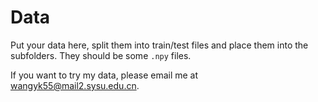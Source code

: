 # Data

Put your data here, split them into train/test files and place them into the subfolders. They should be some `.npy` files.

If you want to try my data, please email me at wangyk55@mail2.sysu.edu.cn.

